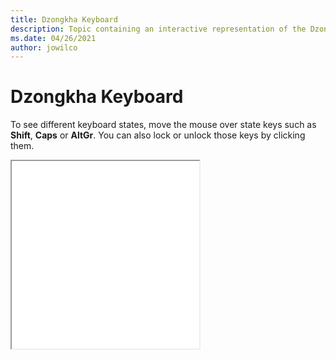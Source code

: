 ```yaml
--- 
title: Dzongkha Keyboard 
description: Topic containing an interactive representation of the Dzongkha Keyboard 
ms.date: 04/26/2021 
author: jowilco 
--- 
```

 
# Dzongkha Keyboard 
 
To see different keyboard states, move the mouse over state keys such as **Shift**, **Caps** or **AltGr**. You can also lock or unlock those keys by clicking them. 
 
<iframe src="kbddzo.html" height="300"></iframe> 
